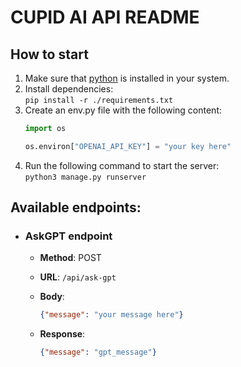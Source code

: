 # CUPID AI API README

## How to start 

1. Make sure that [python](https://code.visualstudio.com/docs/python/python-tutorial#_install-a-python-interpreter) is installed in your system.
2. Install dependencies: \
    `pip install -r ./requirements.txt`
3. Create an env.py file with the following content:
    ```python
    import os

    os.environ["OPENAI_API_KEY"] = "your key here"
    ```
4. Run the following command to start the server:\
    `python3 manage.py runserver`

## Available endpoints:

- ### AskGPT endpoint

    - **Method**: POST

    - **URL**: `/api/ask-gpt`

    - **Body**: 
        ```json
        {"message": "your message here"}
        ```
    - **Response**:
        ```json
        {"message": "gpt_message"}
        ```